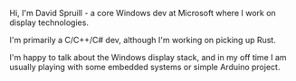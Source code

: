 Hi, I'm David Spruill - a core Windows dev at Microsoft where I work on display technologies.

I'm primarily a C/C++/C# dev, although I'm working on picking up Rust.

I'm happy to talk about the Windows display stack, and in my off time I am usually playing with some embedded systems or simple Arduino project.

